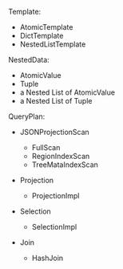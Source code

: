 Template:

* AtomicTemplate
* DictTemplate
* NestedListTemplate


NestedData:

* AtomicValue
* Tuple
* a Nested List of AtomicValue
* a Nested List of Tuple


QueryPlan:

* JSONProjectionScan

    - FullScan
    - RegionIndexScan
    - TreeMataIndexScan

* Projection

    - ProjectionImpl

* Selection

    - SelectionImpl

* Join

    - HashJoin